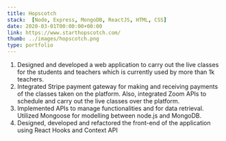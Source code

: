 ```yaml
---
title: Hopscotch
stack:  [Node, Express, MongoDB, ReactJS, HTML, CSS]
date: 2020-03-01T00:00:00+00:00
link: https://www.starthopscotch.com/
thumb: ../images/hopscotch.png
type: portfolio
---
```


1. Designed and developed a web application to carry out the live classes for the students and teachers which is currently used by more than 1k
teachers.
2. Integrated Stripe payment gateway for making and receiving payments of the classes taken on the platform. Also, integrated Zoom APIs to schedule
and carry out the live classes over the platform.
3. Implemented APIs to manage functionalities and for data retrieval. Utilized Mongoose for modelling between node.js and MongoDB.
4. Designed, developed and refactored the front-end of the application using React Hooks and Context API